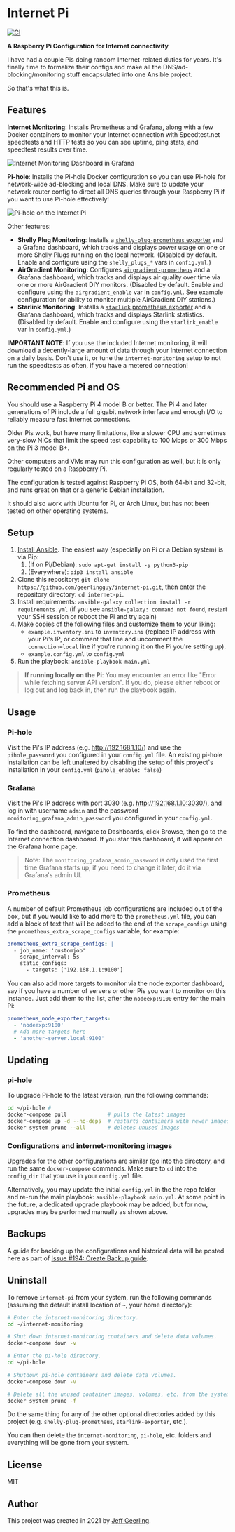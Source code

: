 # Internet Pi

[![CI](https://github.com/geerlingguy/internet-pi/workflows/CI/badge.svg?event=push)](https://github.com/geerlingguy/internet-pi/actions?query=workflow%3ACI)

**A Raspberry Pi Configuration for Internet connectivity**

I have had a couple Pis doing random Internet-related duties for years. It's finally time to formalize their configs and make all the DNS/ad-blocking/monitoring stuff encapsulated into one Ansible project.

So that's what this is.

## Features

**Internet Monitoring**: Installs Prometheus and Grafana, along with a few Docker containers to monitor your Internet connection with Speedtest.net speedtests and HTTP tests so you can see uptime, ping stats, and speedtest results over time.

![Internet Monitoring Dashboard in Grafana](/images/internet-monitoring.png)

**Pi-hole**: Installs the Pi-hole Docker configuration so you can use Pi-hole for network-wide ad-blocking and local DNS. Make sure to update your network router config to direct all DNS queries through your Raspberry Pi if you want to use Pi-hole effectively!

![Pi-hole on the Internet Pi](/images/pi-hole.png)

Other features:

  - **Shelly Plug Monitoring**: Installs a [`shelly-plug-prometheus` exporter](https://github.com/geerlingguy/shelly-plug-prometheus) and a Grafana dashboard, which tracks and displays power usage on one or more Shelly Plugs running on the local network. (Disabled by default. Enable and configure using the `shelly_plugs_*` vars in `config.yml`.)
  - **AirGradient Monitoring**: Configures [`airgradient-prometheus`](https://github.com/geerlingguy/airgradient-prometheus) and a Grafana dashboard, which tracks and displays air quality over time via one or more AirGradient DIY monitors. (Disabled by default. Enable and configure using the `airgradient_enable` var in `config.yml`. See example configuration for ability to monitor multiple AirGradient DIY stations.)
  - **Starlink Monitoring**: Installs a [`starlink` prometheus exporter](https://github.com/danopstech/starlink_exporter) and a Grafana dashboard, which tracks and displays Starlink statistics. (Disabled by default. Enable and configure using the `starlink_enable` var in `config.yml`.)

**IMPORTANT NOTE**: If you use the included Internet monitoring, it will download a decently-large amount of data through your Internet connection on a daily basis. Don't use it, or tune the `internet-monitoring` setup to not run the speedtests as often, if you have a metered connection!

## Recommended Pi and OS

You should use a Raspberry Pi 4 model B or better. The Pi 4 and later generations of Pi include a full gigabit network interface and enough I/O to reliably measure fast Internet connections.

Older Pis work, but have many limitations, like a slower CPU and sometimes very-slow NICs that limit the speed test capability to 100 Mbps or 300 Mbps on the Pi 3 model B+.

Other computers and VMs may run this configuration as well, but it is only regularly tested on a Raspberry Pi.

The configuration is tested against Raspberry Pi OS, both 64-bit and 32-bit, and runs great on that or a generic Debian installation.

It should also work with Ubuntu for Pi, or Arch Linux, but has not been tested on other operating systems.

## Setup

  1. [Install Ansible](https://docs.ansible.com/ansible/latest/installation_guide/intro_installation.html). The easiest way (especially on Pi or a Debian system) is via Pip:
     1. (If on Pi/Debian): `sudo apt-get install -y python3-pip`
     2. (Everywhere): `pip3 install ansible`
  2. Clone this repository: `git clone https://github.com/geerlingguy/internet-pi.git`, then enter the repository directory: `cd internet-pi`.
  3. Install requirements: `ansible-galaxy collection install -r requirements.yml` (if you see `ansible-galaxy: command not found`, restart your SSH session or reboot the Pi and try again)
  4. Make copies of the following files and customize them to your liking:
     - `example.inventory.ini` to `inventory.ini` (replace IP address with your Pi's IP, or comment that line and uncomment the `connection=local` line if you're running it on the Pi you're setting up).
     - `example.config.yml` to `config.yml`
  5. Run the playbook: `ansible-playbook main.yml`

> **If running locally on the Pi**: You may encounter an error like "Error while fetching server API version". If you do, please either reboot or log out and log back in, then run the playbook again.

## Usage

### Pi-hole

Visit the Pi's IP address (e.g. http://192.168.1.10/) and use the `pihole_password` you configured in your `config.yml` file. An existing pi-hole installation can be left unaltered by disabling the setup of this proyect's installation in your `config.yml` (`pihole_enable: false`)

### Grafana

Visit the Pi's IP address with port 3030 (e.g. http://192.168.1.10:3030/), and log in with username `admin` and the password `monitoring_grafana_admin_password` you configured in your `config.yml`.

To find the dashboard, navigate to Dashboards, click Browse, then go to the Internet connection dashboard. If you star this dashboard, it will appear on the Grafana home page.

> Note: The `monitoring_grafana_admin_password` is only used the first time Grafana starts up; if you need to change it later, do it via Grafana's admin UI.

### Prometheus

A number of default Prometheus job configurations are included out of the box, but if you would like to add more to the `prometheus.yml` file, you can add a block of text that will be added to the end of the `scrape_configs` using the `prometheus_extra_scrape_configs` variable, for example:

```yaml
prometheus_extra_scrape_configs: |
  - job_name: 'customjob'
    scrape_interval: 5s
    static_configs:
      - targets: ['192.168.1.1:9100']
```

You can also add more targets to monitor via the node exporter dashboard, say if you have a number of servers or other Pis you want to monitor on this instance. Just add them to the list, after the `nodeexp:9100` entry for the main Pi:

```yaml
prometheus_node_exporter_targets:
  - 'nodeexp:9100'
  # Add more targets here
  - 'another-server.local:9100'
```

## Updating

### pi-hole

To upgrade Pi-hole to the latest version, run the following commands:

```bash
cd ~/pi-hole # 
docker-compose pull             # pulls the latest images
docker-compose up -d --no-deps  # restarts containers with newer images
docker system prune --all       # deletes unused images
```

### Configurations and internet-monitoring images

Upgrades for the other configurations are similar (go into the directory, and run the same `docker-compose` commands. Make sure to `cd` into the `config_dir` that you use in your `config.yml` file. 

Alternatively, you may update the initial `config.yml` in the the repo folder and re-run the main playbook: `ansible-playbook main.yml`. At some point in the future, a dedicated upgrade playbook may be added, but for now, upgrades may be performed manually as shown above.

## Backups

A guide for backing up the configurations and historical data will be posted here as part of [Issue #194: Create Backup guide](https://github.com/geerlingguy/internet-pi/issues/194).

## Uninstall

To remove `internet-pi` from your system, run the following commands (assuming the default install location of `~`, your home directory):

```bash
# Enter the internet-monitoring directory.
cd ~/internet-monitoring

# Shut down internet-monitoring containers and delete data volumes.
docker-compose down -v

# Enter the pi-hole directory.
cd ~/pi-hole

# Shutdown pi-hole containers and delete data volumes.
docker-compose down -v

# Delete all the unused container images, volumes, etc. from the system.
docker system prune -f
```

Do the same thing for any of the other optional directories added by this project (e.g. `shelly-plug-prometheus`, `starlink-exporter`, etc.).

You can then delete the `internet-monitoring`, `pi-hole`, etc. folders and everything will be gone from your system.

## License

MIT

## Author

This project was created in 2021 by [Jeff Geerling](https://www.jeffgeerling.com/).
